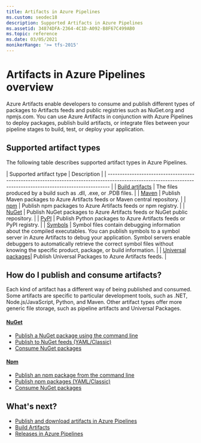 ```yaml
---
title: Artifacts in Azure Pipelines
ms.custom: seodec18
description: Supported Artifacts in Azure Pipelines 
ms.assetid: 34874DFA-2364-4C1D-A092-B8F67C499AB0
ms.topic: reference
ms.date: 03/05/2021
monikerRange: '>= tfs-2015'
---
```


# Artifacts in Azure Pipelines overview

Azure Artifacts enable developers to consume and publish different types of packages to Artifacts feeds and public registries such as NuGet.org and npmjs.com. You can use Azure Artifacts in conjunction with Azure Pipelines to deploy packages, publish build artifacts, or integrate files between your pipeline stages to build, test, or deploy your application.

## Supported artifact types

The following table describes supported artifact types in Azure Pipelines.

|         Supported artifact type            |                                                 Description                                                            |
|    -------------------------------------------------------------------------------------------------------------------------------------------------------------    |
| [Build artifacts](build-artifacts.md)      | The files produced by a build such as .dll, .exe, or .PDB files.                                                       |
| [Maven](maven.md)                          | Publish Maven packages to Azure Artifacts feeds or Maven central repository.                                           |
| [npm](npm.md)                              | Publish npm packages to Azure Artifacts feeds or npm registry.                                                         |
| [NuGet](nuget.md)                          | Publish NuGet packages to Azure Artifacts feeds or NuGet public repository.                                            |
| [PyPI](pypi.md)                            | Publish Python packages to Azure Artifacts feeds or PyPI registry.                                                     |
| [Symbols](symbols.md)                      | Symbol files contain debugging information about the compiled executables. You can publish symbols to a symbol server in Azure Artifacts to debug your application. Symbol servers enable debuggers to automatically retrieve the correct symbol files without knowing the specific product, package, or build information.                                                                                                                                                    |
| [Universal packages](universal-packages.md)| Publish Universal Packages to Azure Artifacts feeds.                                                                   |

## How do I publish and consume artifacts?

Each kind of artifact has a different way of being published and consumed. Some artifacts are specific to particular development tools, such as .NET, Node.js/JavaScript, Python, and Maven. Other artifact types offer more generic file storage, such as pipeline artifacts and Universal Packages.

#### [NuGet](#tab/nuget/)

- [Publish a NuGet package using the command line](../../artifacts/nuget/publish.md)
- [Publish to NuGet feeds (YAML/Classic)](/nuget.md)
- [Consume NuGet packages](../../artifacts/nuget/consume.md)
 
#### [Npm](#tab/npm/)

- [Publish an npm package from the command line](../../artifacts/npm/publish.md)
- [Publish npm packages (YAML/Classic)](/npm.md)
- [Consume NuGet packages]()

## What's next?

- [Publish and download artifacts in Azure Pipelines](pipeline-artifacts.md)
- [Build Artifacts](build-artifacts.md)
- [Releases in Azure Pipelines](../release/releases.md)